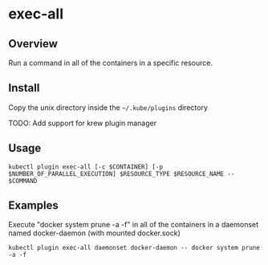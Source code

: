 # exec-all

## Overview

Run a command in all of the containers in a specific resource.

## Install
Copy the unix directory inside the `~/.kube/plugins` directory

TODO: Add support for krew plugin manager

## Usage

```
kubectl plugin exec-all [-c $CONTAINER] [-p $NUMBER_OF_PARALLEL_EXECUTION] $RESOURCE_TYPE $RESOURCE_NAME -- $COMMAND
```

## Examples

Execute "docker system prune -a -f" in all of the containers in a daemonset named docker-daemon (with mounted docker.sock)

```
kubectl plugin exec-all daemonset docker-daemon -- docker system prune -a -f
```
